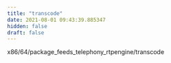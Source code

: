 ```yaml
---
title: "transcode"
date: 2021-08-01 09:43:39.885347
hidden: false
draft: false
---
```


x86/64/package_feeds_telephony_rtpengine/transcode

